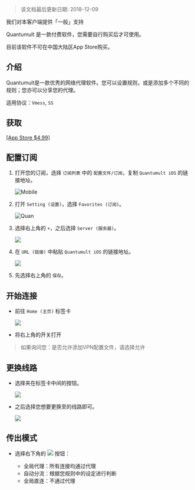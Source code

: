 > 该文档最后更新日期: 2018-12-09

<p class="info">我们对本客户端提供「一般」支持</p>
<p class="tip">Quantumult 是一款付费软件，您需要自行购买后才可使用。</p>
<p class="tip">目前该软件不可在中国大陆区App Store购买。</p>

## 介绍

Quantumult是一款优秀的网络代理软件。您可以设置规则，或是添加多个不同的规则；您亦可以分享您的代理。

适用协议：`Vmess`, `SS`

## 获取

[[App Store $4.99]](https://itunes.apple.com/us/app/quantumult/id1252015438?mt=8)

## 配置订阅

1. 打开您的订阅，选择 `订阅列表` 中的 `配置文件/订阅`，复制 `Quantumult iOS` 的链接地址。

	![Mobile](https://img.niconode.co/2018120915233773023dqQCNAVX0DEPe3W.jpg)

2. 打开 `Setting (设置)`，选择 `Favorites (订阅)`。

	![Quan](https://img.niconode.co/2018120915390988194v74tvSTm33P0Kxd.png)
		
3. 选择右上角的 `+`，之后选择 `Server (服务器)`。

	![](https://img.niconode.co/2018120915410134962yP979gF7aZeVwxl.jpeg)
	
4. 在 `URL (链接)` 中粘贴 `Quantumult iOS` 的链接地址。

	![](https://img.niconode.co/2018120915422865336jGZ0CpK2oaOFuyu.jpeg)
	
5. 先选择右上角的 `保存`。


## 开始连接

- 前往 `Home (主页)` 标签卡

	![](https://img.niconode.co/20181209154414428574VRptei6sadP1LQ.jpg)
	
- 将右上角的开关打开
> 如果询问您：是否允许添加VPN配置文件，请选择允许

## 更换线路

- 选择夹在标签卡中间的按钮。

	![](https://img.niconode.co/20181209154622477483C7drZgNNx33wa8.png)
	
- 之后选择您想要更换至的线路即可。

	![](https://img.niconode.co/2018120915470342245l2lLLbYSXXYq3Xh.png)
## 传出模式

- 选择右下角的 ![](https://img.niconode.co/2018120915452147240CGKFJvYCm0MoIdE.png) 按钮：
	
	- 全局代理：所有连接均通过代理
	- 自动分流：根据您规则中的设定进行判断
	- 全局直连：不通过代理

